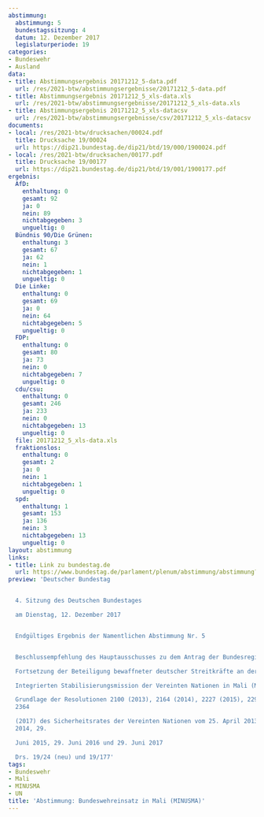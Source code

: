 ```yaml
---
abstimmung:
  abstimmung: 5
  bundestagssitzung: 4
  datum: 12. Dezember 2017
  legislaturperiode: 19
categories:
- Bundeswehr
- Ausland
data:
- title: Abstimmungsergebnis 20171212_5-data.pdf
  url: /res/2021-btw/abstimmungsergebnisse/20171212_5-data.pdf
- title: Abstimmungsergebnis 20171212_5_xls-data.xls
  url: /res/2021-btw/abstimmungsergebnisse/20171212_5_xls-data.xls
- title: Abstimmungsergebnis 20171212_5_xls-datacsv
  url: /res/2021-btw/abstimmungsergebnisse/csv/20171212_5_xls-datacsv
documents:
- local: /res/2021-btw/drucksachen/00024.pdf
  title: Drucksache 19/00024
  url: https://dip21.bundestag.de/dip21/btd/19/000/1900024.pdf
- local: /res/2021-btw/drucksachen/00177.pdf
  title: Drucksache 19/00177
  url: https://dip21.bundestag.de/dip21/btd/19/001/1900177.pdf
ergebnis:
  AfD:
    enthaltung: 0
    gesamt: 92
    ja: 0
    nein: 89
    nichtabgegeben: 3
    ungueltig: 0
  Bündnis 90/Die Grünen:
    enthaltung: 3
    gesamt: 67
    ja: 62
    nein: 1
    nichtabgegeben: 1
    ungueltig: 0
  Die Linke:
    enthaltung: 0
    gesamt: 69
    ja: 0
    nein: 64
    nichtabgegeben: 5
    ungueltig: 0
  FDP:
    enthaltung: 0
    gesamt: 80
    ja: 73
    nein: 0
    nichtabgegeben: 7
    ungueltig: 0
  cdu/csu:
    enthaltung: 0
    gesamt: 246
    ja: 233
    nein: 0
    nichtabgegeben: 13
    ungueltig: 0
  file: 20171212_5_xls-data.xls
  fraktionslos:
    enthaltung: 0
    gesamt: 2
    ja: 0
    nein: 1
    nichtabgegeben: 1
    ungueltig: 0
  spd:
    enthaltung: 1
    gesamt: 153
    ja: 136
    nein: 3
    nichtabgegeben: 13
    ungueltig: 0
layout: abstimmung
links:
- title: Link zu bundestag.de
  url: https://www.bundestag.de/parlament/plenum/abstimmung/abstimmung?id=492
preview: 'Deutscher Bundestag


  4. Sitzung des Deutschen Bundestages

  am Dienstag, 12. Dezember 2017


  Endgültiges Ergebnis der Namentlichen Abstimmung Nr. 5


  Beschlussempfehlung des Hauptausschusses zu dem Antrag der Bundesregierung

  Fortsetzung der Beteiligung bewaffneter deutscher Streitkräfte an der Multidimensionalen

  Integrierten Stabilisierungsmission der Vereinten Nationen in Mali (MINUSMA) auf

  Grundlage der Resolutionen 2100 (2013), 2164 (2014), 2227 (2015), 2295 (2016) und
  2364

  (2017) des Sicherheitsrates der Vereinten Nationen vom 25. April 2013, 25. Juni
  2014, 29.

  Juni 2015, 29. Juni 2016 und 29. Juni 2017

  Drs. 19/24 (neu) und 19/177'
tags:
- Bundeswehr
- Mali
- MINUSMA
- UN
title: 'Abstimmung: Bundeswehreinsatz in Mali (MINUSMA)'
---
```

